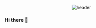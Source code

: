 <div align="center">
  
  ![header](https://capsule-render.vercel.app/api?type=rounded&text=MS's%20GitHub%20Profile)
</div>

### Hi there 👋

<!--
**Mu-Seong-Park/Mu-Seong-Park** is a ✨ _special_ ✨ repository because its `README.md` (this file) appears on your GitHub profile.

Here are some ideas to get you started:

- 🔭 I’m currently working on ...
- 🌱 I’m currently learning ...
- 👯 I’m looking to collaborate on ...
- 🤔 I’m looking for help with ...
- 💬 Ask me about ...
- 📫 How to reach me: ...
- 😄 Pronouns: ...
- ⚡ Fun fact: ...
-->
